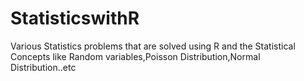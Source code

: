 # StatisticswithR
Various Statistics problems that are solved using R and the Statistical Concepts like Random variables,Poisson Distribution,Normal Distribution..etc
